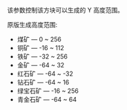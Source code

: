 该参数控制该方块可以生成的 Y 高度范围。

原版生成高度范围:
* 煤矿 — 0 ~ 256
* 铜矿 — -16 ~ 112
* 铁矿 — -32 ~ 256
* 金矿 — -64 ~ 32
* 红石矿 — -64 ~ -32
* 钻石矿 — -64 ~ 16
* 绿宝石矿 — -16 ~ 256
* 青金石矿 — -64 ~ 64